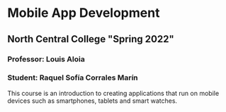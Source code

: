 # Mobile App Development 
## North Central College "Spring 2022"
### Professor: Louis Aloia
### Student: Raquel Sofía Corrales Marín

This course is an introduction to creating applications that run on mobile devices such as smartphones, tablets and smart watches. 

